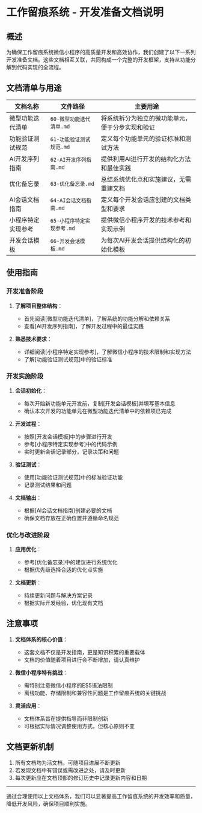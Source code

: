 # 工作留痕系统 - 开发准备文档说明

## 概述

为确保工作留痕系统微信小程序的高质量开发和高效协作，我们创建了以下一系列开发准备文档。这些文档相互关联，共同构成一个完整的开发框架，支持从功能分解到代码实现的全流程。

## 文档清单与用途

| 文档名称 | 文件路径 | 主要用途 |
|---------|---------|--------|
| 微型功能迭代清单 | `60-微型功能迭代清单.md` | 将系统拆分为独立的微功能单元，便于分步实现和验证 |
| 功能验证测试规范 | `61-功能验证测试规范.md` | 定义每个功能单元的验证标准和测试方法 |
| AI开发序列指南 | `62-AI开发序列指南.md` | 提供利用AI进行开发的结构化方法和最佳实践 |
| 优化备忘录 | `63-优化备忘录.md` | 总结系统优化点和实施建议，无需重建文档 |
| AI会话文档指南 | `64-AI会话文档指南.md` | 定义每个开发会话应创建的文档类型和要求 |
| 小程序特定实现参考 | `65-小程序特定实现参考.md` | 提供微信小程序开发的技术参考和实现示例 |
| 开发会话模板 | `66-开发会话模板.md` | 为每次AI开发会话提供结构化的初始化模板 |

## 使用指南

### 开发准备阶段

1. **了解项目整体结构**：
   - 首先阅读[微型功能迭代清单]，了解系统的功能分解和依赖关系
   - 查看[AI开发序列指南]，了解开发过程中的最佳实践

2. **熟悉技术要求**：
   - 详细阅读[小程序特定实现参考]，了解微信小程序的技术限制和实现方法
   - 了解[功能验证测试规范]中的验证标准

### 开发实施阶段

1. **会话初始化**：
   - 每次开始新功能单元开发前，复制[开发会话模板]并填写基本信息
   - 确认本次开发的功能单元在微型功能迭代清单中的依赖项已完成

2. **开发过程**：
   - 按照[开发会话模板]中的步骤进行开发
   - 参考[小程序特定实现参考]中的代码示例
   - 实时更新会话记录部分，记录决策和问题

3. **验证测试**：
   - 使用[功能验证测试规范]中的标准验证功能
   - 记录测试结果和问题

4. **文档输出**：
   - 根据[AI会话文档指南]创建必要的文档
   - 确保文档存放在正确位置并遵循命名规范

### 优化与改进阶段

1. **应用优化**：
   - 参考[优化备忘录]中的建议进行系统优化
   - 根据优先级选择合适的优化点实施

2. **文档更新**：
   - 持续更新问题与解决方案记录
   - 根据实际开发经验，优化现有文档

## 注意事项

1. **文档体系的核心价值**：
   - 这套文档不仅是开发指南，更是知识积累的重要载体
   - 文档的价值随着项目进行会不断增加，请认真维护

2. **微信小程序特有挑战**：
   - 需特别注意微信小程序的ES5语法限制
   - 离线功能、存储限制和兼容性问题是工作留痕系统的关键挑战

3. **灵活应用**：
   - 文档体系旨在提供指导而非限制创新
   - 可根据实际情况调整使用方式，但核心原则不变

## 文档更新机制

1. 所有文档均为活文档，可随项目进展不断更新
2. 若发现文档中有错误或需改进之处，请及时更新
3. 每次更新应在文档顶部的修订历史中记录更新内容和日期

---

通过合理使用以上文档体系，我们可以显著提高工作留痕系统的开发效率和质量，降低开发风险，确保项目顺利实施。 